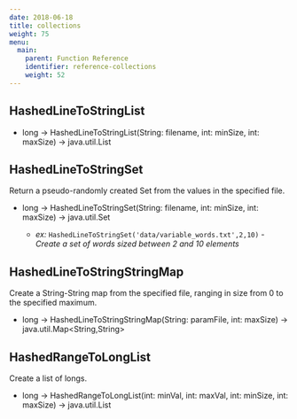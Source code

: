 ```yaml
---
date: 2018-06-18
title: collections
weight: 75
menu:
  main:
    parent: Function Reference
    identifier: reference-collections
    weight: 52
---
```

## HashedLineToStringList

- long -> HashedLineToStringList(String: filename, int: minSize, int: maxSize) -> java.util.List

## HashedLineToStringSet

Return a pseudo-randomly created Set from the values in
the specified file.

- long -> HashedLineToStringSet(String: filename, int: minSize, int: maxSize) -> java.util.Set<String>
  - *ex:* `HashedLineToStringSet('data/variable_words.txt',2,10)` - *Create a set of words sized between 2 and 10 elements*

## HashedLineToStringStringMap

Create a String-String map from the specified file, ranging in size
from 0 to the specified maximum.

- long -> HashedLineToStringStringMap(String: paramFile, int: maxSize) -> java.util.Map<String,String>

## HashedRangeToLongList

Create a list of longs.

- long -> HashedRangeToLongList(int: minVal, int: maxVal, int: minSize, int: maxSize) -> java.util.List<Long>

